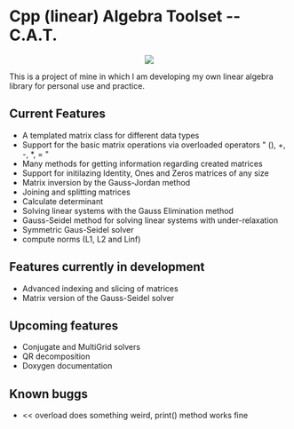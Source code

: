 # Cpp (linear) Algebra Toolset -- C.A.T.

<p align="center">
  <img src="https://user-images.githubusercontent.com/84512701/228799226-e5f098f8-0922-4c2a-bdb9-336a649074d9.png"/>
</p>
This is a project of mine in which I am developing my own linear algebra library for personal use and practice.

## Current Features

* A templated matrix class for different data types 
* Support for the basic matrix operations via overloaded operators " (), +, -, *, = "
* Many methods for getting information regarding created matrices
* Support for initilazing Identity, Ones and Zeros matrices of any size
* Matrix inversion by the Gauss-Jordan method
* Joining and splitting matrices
* Calculate determinant
* Solving linear systems with the Gauss Elimination method
* Gauss-Seidel method for solving linear systems with under-relaxation
* Symmetric Gaus-Seidel solver
* compute norms (L1, L2 and Linf)

## Features currently in development

* Advanced indexing and slicing of matrices
* Matrix version of the Gauss-Seidel solver

## Upcoming features

* Conjugate and MultiGrid solvers
* QR decomposition
* Doxygen documentation

## Known buggs
* << overload does something weird, print() method works fine
